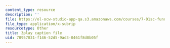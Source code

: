 ```yaml
---
content_type: resource
description: ''
file: https://ol-ocw-studio-app-qa.s3.amazonaws.com/courses/7-01sc-fundamentals-of-biology-fall-2011/70957031f14652d59ad30461f8d8b05f_uERjKWXO4NQ.vtt
file_type: application/x-subrip
resourcetype: Other
title: 3play caption file
uid: 70957031-f146-52d5-9ad3-0461f8d8b05f
---
```

